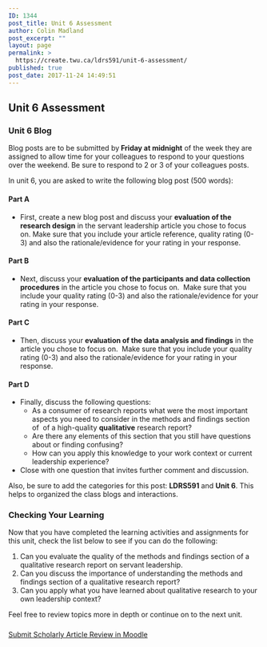 ```yaml
---
ID: 1344
post_title: Unit 6 Assessment
author: Colin Madland
post_excerpt: ""
layout: page
permalink: >
  https://create.twu.ca/ldrs591/unit-6-assessment/
published: true
post_date: 2017-11-24 14:49:51
---
```

<h2>Unit 6 Assessment</h2>
<h3>Unit 6 Blog</h3>
Blog posts are to be submitted by<strong> Friday at midnight</strong> of the week they are assigned to allow time for your colleagues to respond to your questions over the weekend. Be sure to respond to 2 or 3 of your colleagues posts.

In unit 6, you are asked to write the following blog post (500 words):
<h4>Part A</h4>
<ul>
 	<li>First, create a new blog post and discuss your <strong>evaluation of the research design</strong> in the servant leadership article you chose to focus on. Make sure that you include your article reference, quality rating (0-3) and also the rationale/evidence for your rating in your response.</li>
</ul>
<h4>Part B</h4>
<ul>
 	<li>Next, discuss your <strong>evaluation of the participants and data collection procedures</strong> in the article you chose to focus on.  Make sure that you include your quality rating (0-3) and also the rationale/evidence for your rating in your response.</li>
</ul>
<h4>Part C</h4>
<ul>
 	<li>Then, discuss your <strong>evaluation of the data analysis and findings</strong> in the article you chose to focus on.  Make sure that you include your quality rating (0-3) and also the rationale/evidence for your rating in your response.</li>
</ul>
<h4>Part D</h4>
<ul>
 	<li>Finally, discuss the following questions:
<ul>
 	<li>As a consumer of research reports what were the most important aspects you need to consider in the methods and findings section of  of a high-quality <strong>qualitative</strong> research report?</li>
 	<li>Are there any elements of this section that you still have questions about or finding confusing?</li>
 	<li>How can you apply this knowledge to your work context or current leadership experience?</li>
</ul>
</li>
 	<li>Close with one question that invites further comment and discussion.</li>
</ul>
Also, be sure to add the categories for this post: <strong>LDRS591</strong> and <strong>Unit 6</strong>. This helps to organized the class blogs and interactions.
<h3>Checking Your Learning</h3>
Now that you have completed the learning activities and assignments for this unit, check the list below to see if you can do the following:
<ol>
 	<li>Can you evaluate the quality of the methods and findings section of a qualitative research report on servant leadership.</li>
 	<li>Can you discuss the importance of understanding the methods and findings section of a qualitative research report?</li>
 	<li>Can you apply what you have learned about qualitative research to your own leadership context?</li>
</ol>
Feel free to review topics more in depth or continue on to the next unit.
<h3></h3>
<!--themify_builder_static--><a href="https://learn.twu.ca/mod/assign/view.php?id=47833"> Submit Scholarly Article Review in Moodle</a><!--/themify_builder_static-->